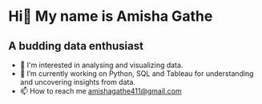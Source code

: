 # Hi👋 My name is Amisha Gathe
## A budding data enthusiast

- 👀 I'm interested in analysing and visualizing data. 
- 🌱 I’m currently working on Python, SQL and Tableau for understanding and uncovering insights from data. 
- 📫 How to reach me amishagathe411@gmail.com 

<!---
IamAmishaG/IamAmishaG is a ✨ special ✨ repository because its `README.md` (this file) appears on your GitHub profile.
You can click the Preview link to take a look at your changes.
--->

